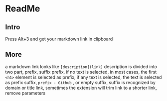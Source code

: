 # ReadMe
## Intro
Press Alt+3 and get your markdown link in clipboard

## More
a markdown link looks like `[description](link)`
description is divided into two part, 
prefix, suffix
prefix, 
if no text is selected, in most cases, the first `<h1>` element is selected as prefix, 
if any text is selected, the text is selected as prefix
suffix, 
`prefix - Github` , or empty suffix, 
suffix is recognized by domain or title
link, 
sometimes the extension will trim link to a shorter link, remove parameters
